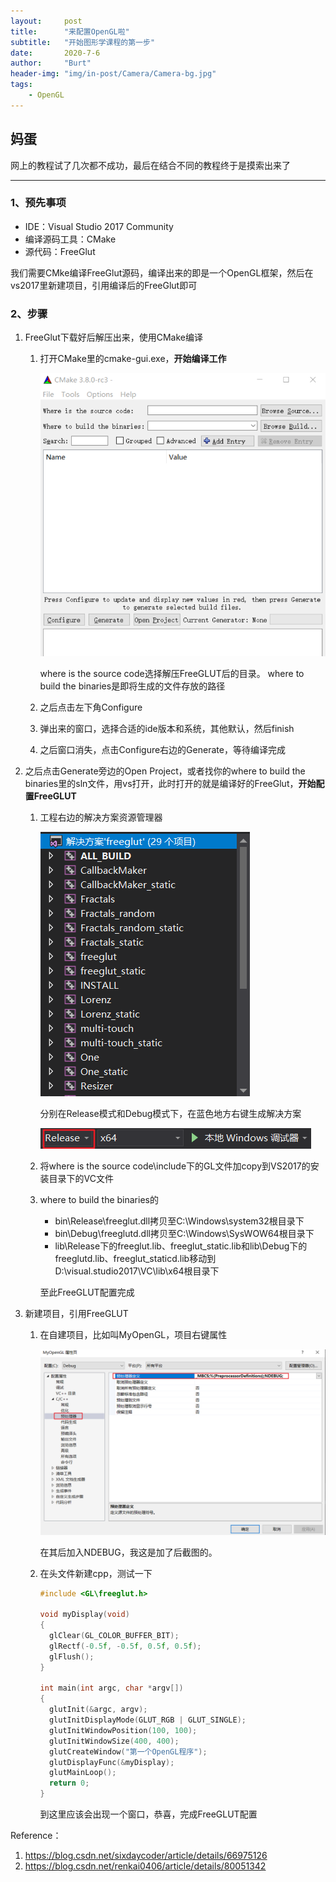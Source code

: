 ```yaml
---
layout:     post
title:      "来配置OpenGL啦"
subtitle:   "开始图形学课程的第一步"
date:       2020-7-6
author:     "Burt"
header-img: "img/in-post/Camera/Camera-bg.jpg"
tags:
    - OpenGL
---
```



## 妈蛋

网上的教程试了几次都不成功，最后在结合不同的教程终于是摸索出来了

---



### 1、预先事项

- IDE：Visual Studio 2017 Community
- 编译源码工具：CMake
- 源代码：FreeGlut

我们需要CMke编译FreeGlut源码，编译出来的即是一个OpenGL框架，然后在vs2017里新建项目，引用编译后的FreeGlut即可



### 2、步骤

1. FreeGlut下载好后解压出来，使用CMake编译

   1. 打开CMake里的cmake-gui.exe，**开始编译工作**

      ![CMake Gui](/img/in-post/OpenGL/OpenGLSpec1.png)

      where is the source code选择解压FreeGLUT后的目录。
   where to build the binaries是即将生成的文件存放的路径

   2. 之后点击左下角Configure

   3. 弹出来的窗口，选择合适的ide版本和系统，其他默认，然后finish

   4. 之后窗口消失，点击Configure右边的Generate，等待编译完成

2. 之后点击Generate旁边的Open Project，或者找你的where to build the binaries里的sln文件，用vs打开，此时打开的就是编译好的FreeGlut，**开始配置FreeGLUT**

   1. 工程右边的解决方案资源管理器

      ![解决方案](/img/in-post/OpenGL/OpenGLSpec2.png)

      分别在Release模式和Debug模式下，在蓝色地方右键生成解决方案

      ![生成](/img/in-post/OpenGL/OpenGLSpec3.png)
      
   2. 将where is the source code\include下的GL文件加copy到VS2017的安装目录下的VC文件
   
   3. where to build the binaries的
   
      - bin\Release\freeglut.dll拷贝至C:\Windows\system32根目录下
      - bin\Debug\freeglutd.dll拷贝至‪C:\Windows\SysWOW64根目录下
      - lib\Release下的freeglut.lib、freeglut_static.lib和lib\Debug下的freeglutd.lib、freeglut_staticd.lib移动到D:\visual.studio2017\VC\lib\x64根目录下
   
      至此FreeGLUT配置完成
   
3. 新建项目，引用FreeGLUT

   1. 在自建项目，比如叫MyOpenGL，项目右键属性

      ![预处理器定义](/img/in-post/OpenGL/OpenGLSpec4.png)

      在其后加入NDEBUG，我这是加了后截图的。

   2. 在头文件新建cpp，测试一下

      ~~~c
      #include <GL\freeglut.h>
      
      void myDisplay(void)
      {
      	glClear(GL_COLOR_BUFFER_BIT);
      	glRectf(-0.5f, -0.5f, 0.5f, 0.5f);
      	glFlush();
      }
      
      int main(int argc, char *argv[])
      {
      	glutInit(&argc, argv);
      	glutInitDisplayMode(GLUT_RGB | GLUT_SINGLE);
      	glutInitWindowPosition(100, 100);
      	glutInitWindowSize(400, 400);
      	glutCreateWindow("第一个OpenGL程序");
      	glutDisplayFunc(&myDisplay);
      	glutMainLoop();
      	return 0;
      }
      ~~~

      到这里应该会出现一个窗口，恭喜，完成FreeGLUT配置



Reference：

1. https://blog.csdn.net/sixdaycoder/article/details/66975126
2. https://blog.csdn.net/renkai0406/article/details/80051342



​      


